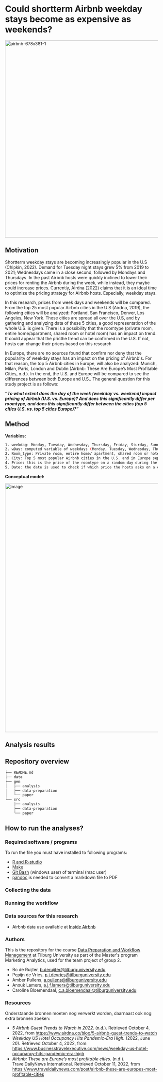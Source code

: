 # Could shortterm Airbnb weekday stays become as expensive as weekends?

<img width="650" alt="airbnb-678x381-1" src="https://user-images.githubusercontent.com/112823109/194288390-1e801324-f0dd-401a-a092-91ef73fe8cdb.png">

## Motivation
Shortterm weekday stays are becoming increasingly popular in the U.S (Chipkin, 2022). Demand for Tuesday night stays grew 5% from 2019 to 2021; Wednesdays came in a close second, followed by Mondays and Thursdays. In the past Airbnb hosts were quickly inclined to lower their prices for renting the Airbnb during the week, while instead, they maybe could increase prices. Currently, Airdna (2022) claims that it is an ideal time to optimize the pricing strategy for Airbnb hosts. Especially, weekday stays.

In this research, prices from week days and weekends will be compared. From the top 25 most popular Airbnb cities in the U.S.(Airdna, 2019), the following cities will be analyzed: Portland, San Francisco, Denver, Los Angeles, New York. These cities are spread all over the U.S, and by gathering and analyzing data of these 5 cities, a good representation of the whole U.S. is given. There is a possibility that the roomtype (private room, entire home/apartment, shared room or hotel room) has an impact on trend. It could appear that the pricthe trend can be confirmed in the U.S. If not, hosts can change their prices based on this research

In Europe, there are no sources found that confirm nor deny that the popularity of weekday stays has an impact on the pricing of Airbnb's. For that reason, the top 5 Airbnb cities in Europe, will also be analyzed: Munich, Milan, Paris, London and Dublin (Airbnb: These Are Europe’s Most Profitable Cities, n.d.). In the end, the U.S. and Europe will be compared to see the differences between both Europe and U.S.. The general question for this study project is as follows: 

**“*To what extent does the day of the week (weekday vs. weekend) impact pricing of Airbnb (U.S. vs. Europe)? And does this significantly differ per roomtype, and does this significantly differ between the cities (top 5 cities U.S. vs. top 5 cities Europe)?*”**


## Method
**Variables:**
```bash
1. weekdag: Monday, Tuesday, Wednesday, Thursday, Friday, Sturday, Sunday
2. wDay: computed variable of weekdays (Monday, Tuesday, Wednesday, Thursday, Sunday) vs. weekend (Friday, Saturday)
2. Room_type: Private room, entire home/ apartment, shared room or hotel
3. City: Top 5 most popular Airbnb cities in the U.S. and in Europe seperatly
4. Price: this is the price of the roomtype on a random day during the week or during the weekend
5. Date: the date is used to check if which price the hosts asks on a certain date
```
**Conceptual model:**

<img width="820" alt="image" src="https://user-images.githubusercontent.com/112823109/195271494-a0386fca-53c6-4273-8fbd-cc28217196a8.png">

## Analysis results

## Repository overview
```bash
├── README.md
├── data
├── gen
│   ├── analysis
│   ├── data-preparation
│   └── paper
└── src
    ├── analysis
    ├── data-preparation
    └── paper 
```
## How to run the analyses?

### Required software / programs 
To run the file you must have installed to following programs:
- [R and R-studio](https://tilburgsciencehub.com/building-blocks/configure-your-computer/statistics-and-computation/r/)
- [Make](https://tilburgsciencehub.com/building-blocks/configure-your-computer/automation-and-workflows/make/)
- [Git Bash](https://gitforwindows.org/) (windows user) of terminal (mac user)
- [pandoc](https://tilburgsciencehub.com/building-blocks/configure-your-computer/statistics-and-computation/pandoc/) is needed to convert a markdown file to PDF


### Collecting the data


### Running the workflow

### Data sources for this research 
- Airbnb data use available at [Inside Airbnb](http://insideairbnb.com/get-the-data/)

### Authors
This is the repository for the course [Data Preparation and Workflow Management](https://dprep.hannesdatta.com/) at Tilburg University as part of the Master's program Marketing Analytics, used for the team project of group 2.

- Bo de Ruijter, b.deruijter@tilburguniversity.edu
- Pepijn de Vries, p.j.devries@tilburguniversity.edu
- Amber Pullens, a.pullens@tilburguniversity.edu
- Anouk Lamers, a.j.f.lamers@tilburguniversity.edu
- Caroline Bloemendaal, c.a.bloemendaal@tilburguniversity.edu

### Resources

Onderstaande bronnen moeten nog verwerkt worden, daarnaast ook nog extra bronnen zoeken: 
- *5 Airbnb Guest Trends to Watch in 2022.* (n.d.). Retrieved October 4, 2022, from https://www.airdna.co/blog/5-airbnb-guest-trends-to-watch
- *Weekday US Hotel Occupancy Hits Pandemic-Era High.* (2022, June 20). Retrieved October 4, 2022, from https://www.businesstravelexecutive.com/news/weekday-us-hotel-occupancy-hits-pandemic-era-high
- *Airbnb: These are Europe’s most profitable cities.* (n.d.). TravelDailyNews International. Retrieved October 11, 2022, from https://www.traveldailynews.com/post/airbnb-these-are-europes-most-profitable-cities

